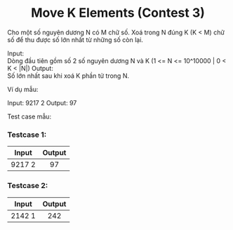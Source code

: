 <div align="center">

# Move K Elements (Contest 3)

</div>

Cho một số nguyên dương N có M chữ số. Xoá trong N đúng K (K < M) chữ số để thu được số lớn nhất từ những số còn lại. <br>

Input:<br>
    Dòng đầu tiên gồm số 2 số nguyên dương N và K (1 <= N <= 10^10000 | 0 < K < |N|)
Output:<br>
    Số lớn nhất sau khi xoá K phần tử trong N.<br>

Ví dụ mẫu:<br>

Input:
9217 2
Output:
97

Test case mẫu:<br>

### Testcase 1:
|Input| Output|
|-----|:-----:|
|9217 2| 97|

### Testcase 2:
|Input| Output|
|-----|:-----:|
|2142 1| 242|
